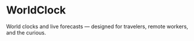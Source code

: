 # WorldClock
World clocks and live forecasts — designed for travelers, remote workers, and the curious.
